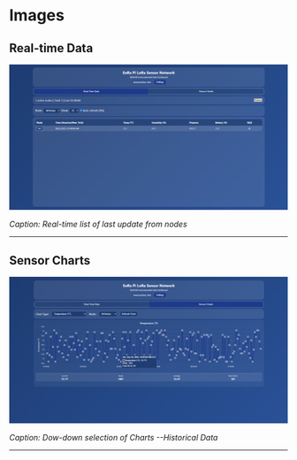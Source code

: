 # Images

## Real-time Data
![Sensor real time data](https://github.com/Tech500/Lora-BME280-Sensor-Network/blob/main/dashboard/Real-Time%20Data.png)

*Caption: Real-time list of last update from nodes*

---

## Sensor Charts
![Sensor Charts](https://github.com/Tech500/Lora-BME280-Sensor-Network/blob/main/dashboard/Sensor%20Charts.png)

*Caption: Dow-down selection of Charts --Historical Data*

---

